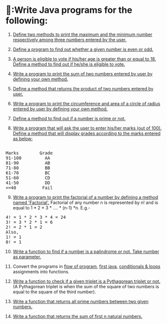 # 📖:Write Java programs for the following:

1. [Define two methods to print the maximum and the minimum number respectively among three numbers entered by the user.](https://www.java67.com/2019/05/how-to-find-largest-and-smallest-of-three-numbers-in-java.html)

2. [Define a program to find out whether a given number is even or odd.](https://www.geeksforgeeks.org/java-program-to-check-if-a-given-integer-is-odd-or-even/)

3. [A person is eligible to vote if his/her age is greater than or equal to 18. Define a method to find out if he/she is eligible to vote.](https://www.efaculty.in/java-programs/voting-age-program-in-java/)

4. [Write a program to print the sum of two numbers entered by user by defining your own method.](https://code4coding.com/addition-of-two-numbers-in-java-using-method/)

5. [Define a method that returns the product of two numbers entered by user.](https://code4coding.com/java-program-to-multiply-two-numbers-using-method/)

6. [Write a program to print the circumference and area of a circle of radius entered by user by defining your own method.](https://beginnersbook.com/2014/01/java-program-to-calculate-area-and-circumference-of-circle/)

7. [Define a method to find out if a number is prime or not.](https://www.geeksforgeeks.org/java-program-to-check-if-a-number-is-prime-or-not/)

8. [Write a program that will ask the user to enter his/her marks (out of 100). Define a method that will display grades according to the marks entered as below:](https://www.techcrashcourse.com/2017/02/java-program-to-calculate-grade-of-students.html) <br/>
<pre> 
Marks        Grade 
91-100         AA 
81-90          AB 
71-80          BB 
61-70          BC 
51-60          CD 
41-50          DD 
<=40          Fail 
</pre>

9. [Write a program to print the factorial of a number by defining a method named 'Factorial'.](https://www.javatpoint.com/factorial-program-in-java)
Factorial of any number n is represented by n! and is equal to 1 * 2 * 3 * .... * (n-1) *n. E.g.- <br/>
<pre>
4! = 1 * 2 * 3 * 4 = 24 
3! = 3 * 2 * 1 = 6 
2! = 2 * 1 = 2 
Also, 
1! = 1 
0! = 1
</pre>

10. [Write a function to find if a number is a palindrome or not. Take number as parameter.](https://www.geeksforgeeks.org/check-if-a-number-is-palindrome/)

11. Convert the programs in [flow of program](01-flow-of-program.md), [first java](02-first-java.md), [conditionals & loops](03-conditionals-loops.md) assignments into functions.

12. [Write a function to check if a given triplet is a Pythagorean triplet or not.](https://www.geeksforgeeks.org/find-pythagorean-triplet-in-an-unsorted-array/) (A Pythagorean triplet is when the sum of the square of two numbers is equal to the square of the third number).

13. [Write a function that returns all prime numbers between two given numbers.](https://www.geeksforgeeks.org/program-to-find-prime-numbers-between-given-interval/)

14. [Write a function that returns the sum of first n natural numbers.](https://www.geeksforgeeks.org/program-find-sum-first-n-natural-numbers/)
